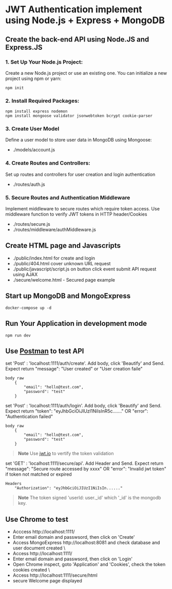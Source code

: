 # JWT Authentication implement using Node.js + Express + MongoDB

## Create the back-end API using Node.JS and Express.JS

### 1. Set Up Your Node.js Project:
Create a new Node.js project or use an existing one. You can initialize a new project using npm or yarn:
```
npm init
```
### 2. Install Required Packages:
```
npm install express nodemon 
npm install mongoose validator jsonwebtoken bcrypt cookie-parser
```
### 3. Create User Model
Define a user model to store user data in MongoDB using Mongoose:
- ./models/account.js

### 4. Create Routes and Controllers:
Set up routes and controllers for user creation and login authentication
- ./routes/auth.js

### 5. Secure Routes and Authentication Middleware
Implement middleware to secure routes which require token access. Use middleware function to verify JWT tokens in HTTP header/Cookies
- ./routes/secure.js
- ./routes/middleware/authMiddleware.js

## Create HTML page and Javascripts

- ./public/index.html for create and login 
- ./public/404.html cover unknown URL request
- ./public/javascript/script.js on button click event submit API request using AJAX
- ./secure/welcome.html - Secured page example

## Start up MongoDB and MongoExpress
```
docker-compose up -d
```

## Run Your Application in development mode
```
npm run dev
```

## Use [Postman](https://www.postman.com/) to test API
set 'Post' : 'localhost:1111/auth/create'. Add body, click 'Beautify' and Send. Expect return "message": "User created" or "User creation faile"
```
body raw
    {
        "email": "hello@test.com",
        "password": "test"
    }
```
set 'Post' : 'localhost:1111/auth/login'. Add body, click 'Beautify' and Send. Expect return "token": "eyJhbGciOiJIUzI1NiIsInR5c......." OR "error": "Authentication failed" 
```
body raw
    {
        "email": "hello@test.com",
        "password": "test"
    }
```

> **Note**
> Use [jwt.io](http://jwt.io) to vertify the token validation

set 'GET' : 'localhost:1111/secure/api'. Add Header and Send. Expect return "message": "Secure route accessed by xxxx" OR  "error": "Invalid jwt token" if token not matched or expired
```
Headers
    "Authorization": "eyJhbGciOiJIUzI1NiIsIn......"
```

> **Note**
>The token signed 'userId: user._id' which '_id' is the mongodb key.

## Use Chrome to test
- Acccess http://localhost:1111/
- Enter email domain and passwsord, then click on 'Create'
- Access MongoExpress http://localhost:8081 and check database and user document created
\
- Access http://localhost:1111/ 
- Enter email domain and passwsord, then click on 'Login'
- Open Chrome inspect, goto 'Application' and 'Cookies', check the token cookies created
\
- Access http://localhost:1111/secure/html
- secure Welcome page displayed

